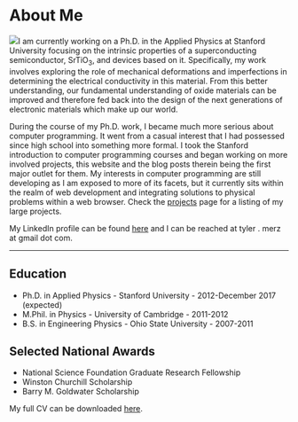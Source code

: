 # About Me

<img src='http://tylermerz.com/tm.jpg' class='portrait' />I am currently working on a Ph.D. in the Applied Physics at Stanford University focusing on the intrinsic properties of a superconducting semiconductor, SrTiO<sub>3</sub>, and devices based on it. Specifically, my work involves exploring the role of mechanical deformations and imperfections in determining the electrical conductivity in this material. From this better understanding, our fundamental understanding of oxide materials can be improved and therefore fed back into the design of the next generations of electronic materials which make up our world.

During the course of my Ph.D. work, I became much more serious about computer programming. It went from a casual interest that I had possessed since high school into something more formal. I took the Stanford introduction to computer programming courses and began working on more involved projects, this website and the blog posts therein being the first major outlet for them. My interests in computer programming are still developing as I am exposed to more of its facets, but it currently sits within the realm of web development and integrating solutions to physical problems within a web browser. Check the [projects](/proj/) page for a listing of my large projects.

My LinkedIn profile can be found [here](https://www.linkedin.com/in/tyler-merz-571552124/) and I can be reached at tyler . merz at gmail dot com.

---

## Education
* Ph.D. in Applied Physics - Stanford University - 2012-December 2017 (expected)
* M.Phil. in Physics - University of Cambridge - 2011-2012
* B.S. in Engineering Physics - Ohio State University - 2007-2011


## Selected National Awards

* National Science Foundation Graduate Research Fellowship
* Winston Churchill Scholarship
* Barry M. Goldwater Scholarship


My full CV can be downloaded [here](http://tylermerz.com/TAMerzCV.pdf).